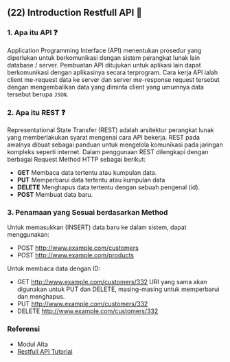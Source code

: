 ## (22) Introduction Restfull API :open_book:

### 1. Apa itu API :question:

Application Programming Interface (API) menentukan prosedur yang diperlukan untuk berkomunikasi dengan sistem perangkat lunak lain database / server. Pembuatan API ditujukan untuk aplikasi lain dapat berkomunikasi dengan aplikasinya secara terprogram. Cara kerja API ialah client me-request data ke server dan server me-response request tersebut dengan mengembalikan data yang diminta client yang umumnya data tersebut berupa `JSON`.

### 2. Apa itu REST :question:

Representational State Transfer (REST) adalah arsitektur perangkat lunak yang memberlakukan syarat mengenai cara API bekerja. REST pada awalnya dibuat sebagai panduan untuk mengelola komunikasi pada jaringan kompleks seperti internet. 
Dalam penggunaan REST dilengkapi dengan berbagai Request Method HTTP sebagai berikut:

- **GET**
  Membaca data tertentu atau kumpulan data.
- **PUT**
  Memperbarui data tertentu atau kumpulan data
- **DELETE**
  Menghapus data tertentu dengan sebuah pengenal (id).
- **POST**
  Membuat data baru.

### 3. Penamaan yang Sesuai berdasarkan Method
Untuk memasukkan (INSERT) data baru ke dalam sistem, dapat menggunakan:
- POST http://www.example.com/customers
- POST http://www.example.com/products

Untuk membaca data dengan ID:
- GET http://www.example.com/customers/332 
URI yang sama akan digunakan untuk PUT dan DELETE, masing-masing untuk memperbarui dan menghapus.
- PUT http://www.example.com/customers/332
- DELETE http://www.example.com/customers/332

### Referensi
   - Modul Alta
   - [Restfull API Tutorial](https://www.restapitutorial.com/)

